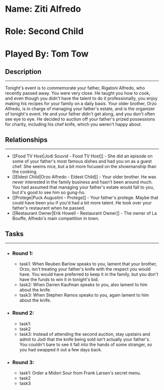 # Name: Ziti Alfredo
# Role: Second Child
# Played By: Tom Tow

## Description
---
Tonight's event is to commemorate your father, Rigatoni Alfredo, who recently passed away. You were very close. He taught you how to cook, and even though you didn't have the talent to do it professionally, you enjoy making his recipes for your family on a daily basis. Your older brother, Orzo Alfredo, is in charge of managing your father's estate, and is the organizer of tonight's event. He and your father didn't get along, and you don't often see eye to eye. He decided to auction off your father's prized possessions for charity, including his chef knife, which you weren't happy about.

## Relationships
---
- [[Food TV Host|Jodi Souvid - Food TV Host]]  - She did an episode on some of your father's most famous dishes and had you on as a guest chef. She seems nice, but a bit more focused on the showmanship than the cooking.
- [[Eldest Child|Orzo Alfredo - Eldest Child]]  - Your older brother. He was never interested in the family business and hasn't been around much. You had assumed that managing your father's estate would fall to you, but it's good to see him so gung-ho.
- [[Protege|Puck Augustini - Protege]]  - Your father's protege. Maybe that could have been you if you'd had a bit more talent. He took over your father's restaurant when he passed.
- [[Restaurant Owner|Erik Howell - Restaurant Owner]]  - The owner of La Bouffe, Alfredo's main competition in town.

## Tasks
___
- ### Round 1: 
	- task1: When Reuben Barlow speaks to you, lament that your brother, Orzo, isn't treating your father's knife with the respect you would have. You would have preferred to keep it in the family, but you don't have the funds to win it in tonight's bid.
	- task2: When Darren Kaufman speaks to you, also lament to him about the knife.
	- task3: When Stephen Ramos speaks to you, again lament to him about the knife.
- ### Round 2:
	- task1:
	- task2
	- task3: Instead of attending the second auction, stay upstairs and admit to Jodi that the knife being sold isn't actually your father's. You couldn't bare to see it fall into the hands of some stranger, so you had swapped it out a few days back.
- ### Round 3:
	- task1: Order a Midori Sour from Frank Larsen's secret menu.
	- task2
	- task3